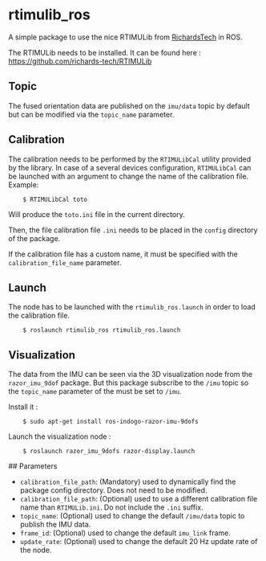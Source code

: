 # rtimulib_ros
A simple package to use the nice RTIMULib from [RichardsTech](https://richardstechnotes.wordpress.com/) in ROS.

The RTIMULib needs to be installed. It can be found here : <https://github.com/richards-tech/RTIMULib>

## Topic
The fused orientation data are published on the `imu/data` topic by default but can be modified via the `topic_name` parameter.

## Calibration
The calibration needs to be performed by the `RTIMULibCal` utility provided by the library.
In case of a several devices configuration, `RTIMULibCal` can be launched with an argument to change the name of the calibration file.
Example:

        $ RTIMULibCal toto

Will produce the `toto.ini` file in the current directory.

Then, the file calibration file `.ini` needs to be placed in the `config` directory of the package.

If the calibration file has a custom name, it must be specified with the `calibration_file_name` parameter.

## Launch
The node has to be launched with the `rtimulib_ros.launch` in order to load the calibration file.

        $ roslaunch rtimulib_ros rtimulib_ros.launch

## Visualization
The data from the IMU can be seen via the 3D visualization node from the `razor_imu_9dof` package. But this package subscribe to the `/imu` topic so the `topic_name` parameter of the must be set to `/imu`.

Install it :

        $ sudo apt-get install ros-indogo-razor-imu-9dofs
 
 Launch the visualization node :

        $ roslaunch razor_imu_9dofs razor-display.launch

## Parameters
- `calibration_file_path`: (Mandatory) used to dynamically find the package config directory. Does not need to be modified.
- `calibration_file_path`: (Optional) used to use a different calibration file name than `RTIMULib.ini`. Do not include the `.ini` suffix.
- `topic_name`: (Optional) used to change the default `/imu/data` topic to publish the IMU data.
- `frame_id`: (Optional) used to change the default `imu_link` frame.
- `update_rate`: (Optional) used to change the default 20 Hz update rate of the node.
